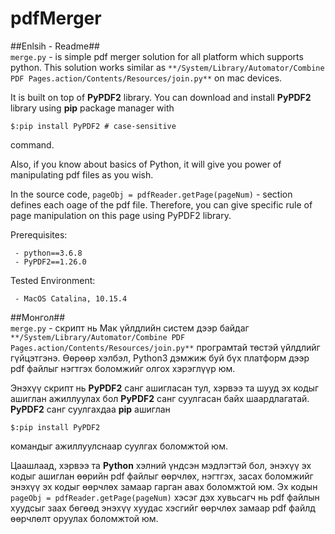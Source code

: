 # pdfMerger
##Enlsih - Readme##<br>
```merge.py``` - is simple pdf merger solution for all platform which supports python. This solution works similar as 
```**/System/Library/Automator/Combine PDF Pages.action/Contents/Resources/join.py**```
on mac devices. 

It is built on top of **PyPDF2** library. You can download and install **PyPDF2** library using **pip** package manager with 
```
$:pip install PyPDF2 # case-sensitive
```
command. 

Also, if you know about basics of Python, it will give you power of manipulating pdf files as you wish. 

In the source code, ```pageObj = pdfReader.getPage(pageNum)``` - section defines each oage of the pdf file. Therefore, you can give specific rule of page manipulation on this page using PyPDF2 library. 

Prerequisites: 
```
 - python==3.6.8
 - PyPDF2==1.26.0
```
Tested Environment:
```
 - MacOS Catalina, 10.15.4
```

##Монгол##
<br>
```merge.py``` - скрипт нь Мак үйлдлийн систем дээр байдаг 
```**/System/Library/Automator/Combine PDF Pages.action/Contents/Resources/join.py**```
програмтай төстэй үйлдлийг гүйцэтгэнэ. Өөрөөр хэлбэл, Python3 дэмжиж буй бүх платформ дээр pdf файлыг нэгтгэх боломжийг олгох хэрэглүүр юм.

Энэхүү скрипт нь **PyPDF2** санг ашигласан тул, хэрвээ та шууд эх кодыг ашиглан ажиллуулах бол **PyPDF2** санг суулгасан байх шаардлагатай. 
**PyPDF2** санг суулгахдаа **pip** ашиглан 
```
$:pip install PyPDF2 
```
командыг ажиллуулснаар суулгах боломжтой юм. 

Цаашлаад, хэрвээ та **Python** хэлний үндсэн мэдлэгтэй бол, энэхүү эх кодыг ашиглан өөрийн pdf файлыг өөрчлөх, нэгтгэх, засах боломжийг энэхүү эх кодыг өөрчлөх замаар гарган авах боломжтой юм. Эх кодын ```pageObj = pdfReader.getPage(pageNum)``` хэсэг дэх хувьсагч нь pdf файлын хуудсыг заах бөгөөд энэхүү хуудас хэсгийг өөрчлөх замаар pdf файлд өөрчлөлт оруулах боломжтой юм. 


